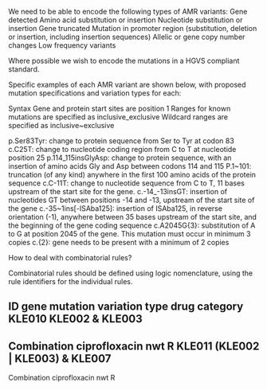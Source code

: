 We need to be able to encode the following types of AMR variants:
Gene detected
Amino acid substitution or insertion
Nucleotide substitution or insertion
Gene truncated
Mutation in promoter region (substitution, deletion or insertion, including insertion sequences)
Allelic or gene copy number changes
Low frequency variants

Where possible we wish to encode the mutations in a HGVS compliant standard. 

Specific examples of each AMR variant are shown below, with proposed mutation specifications and variation types for each:




Syntax
Gene and protein start sites are position 1
Ranges for known mutations are specified as inclusive_exclusive
Wildcard ranges are specified as inclusive~exclusive

p.Ser83Tyr: change to protein sequence from Ser to Tyr at codon 83
c.C25T: change to nucleotide coding region from C to T at nucleotide position 25
p.114_115insGlyAsp: change to protein sequence, with an insertion of amino acids Gly and Asp between codons 114 and 115
P.1~101: truncation (of any kind) anywhere in the first 100 amino acids of the protein sequence
c.C-11T: change to nucleotide sequence from C to T, 11 bases upstream of the start site for the gene.
c.-14_-13insGT: insertion of nucleotides GT between positions -14 and -13, upstream of the start site of the gene
c.-35~1ins[-ISAba125]: insertion of ISAba125, in reverse orientation (-1), anywhere between 35 bases upstream of the start site, and the beginning of the gene coding sequence
c.A2045G{3}: substitution of A to G at position 2045 of the gene. This mutation must occur in minimum 3 copies
c.{2}: gene needs to be present with a minimum of 2 copies

How to deal with combinatorial rules? 

Combinatorial rules should be defined using logic nomenclature, using the rule identifiers for the individual rules.

ID
gene
mutation
variation type
drug
category
KLE010
KLE002 & KLE003
-
Combination
ciprofloxacin
nwt R
KLE011
(KLE002 | KLE003) & KLE007
-
Combination
ciprofloxacin
nwt R


